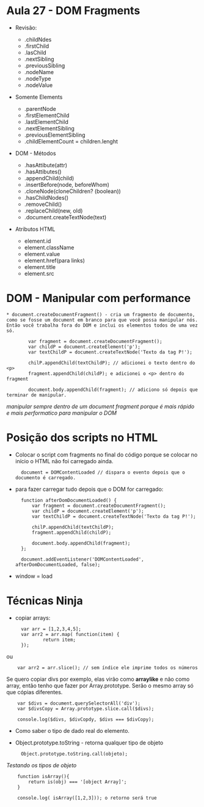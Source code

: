 # Aula 27 - DOM Fragments

* Revisão:  

    * .childNdes
    * .firstChild
    * .lasChild
    * .nextSibling
    * .previousSibling
    * .nodeName
    * .nodeType
    * .nodeValue

* Somente Elements

    * .parentNode
    * .firstElementChild
    * .lastElementChild
    * .nextElementSibling
    * .previousElementSibling
    * .childElementCount = children.lenght

* DOM - Métodos

    * .hasAttibute(attr)
    * .hasAttibutes()
    * .appendChild(child)
    * .insertBefore(node, beforeWhom)
    * .cloneNode(cloneChildren? (boolean))
    * .hasChildNodes()
    * .removeChild()
    * .replaceChild(new, old)
    * .document.createTextNode(text)

* Atributos HTML

    * element.id
    * element.className
    * element.value
    * element.href(para links)
    * element.title
    * element.src


# DOM - Manipular com performance

    * document.createDocumentFragment() - cria um fragmento de documento, como se fosse um document em branco para que você possa manipular nós. Então você trabalha fora do DOM e inclui os elementos todos de uma vez só.

            var fragment = document.createDocumentFragment();
            var childP = document.createElement('p');
            var textChildP = document.createTextNode('Texto da tag P!');
    
            chilP.appendChild(textChildP); // adicionei o texto dentro do <p>
            fragment.appendChild(childP); e adicionei o <p> dentro do fragment

            document.body.appendChild(fragment); // adiciono só depois que terminar de manipular.
    
_manipular sempre dentro de um document fragment porque é mais rápido e mais performatico para manipular o DOM_

# Posição dos scripts no HTML

* Colocar o script com fragments no final do código porque se colocar no início o HTML não foi carregado ainda.

        document = DOMContentLoaded // dispara o evento depois que o documento é carregado.


* para fazer carregar tudo depois que o DOM for carregado:

        function afterDomDocumentLoaded() {
            var fragment = document.createDocumentFragment();
            var childP = document.createElement('p');
            var textChildP = document.createTextNode('Texto da tag P!');
    
            chilP.appendChild(textChildP); 
            fragment.appendChild(childP); 

            document.body.appendChild(fragment);
        };
        
        document.addEventListener('DOMContentLoaded', afterDomDocumentLoaded, false);

* window = load

# Técnicas Ninja

* copiar arrays:

        var arr = [1,2,3,4,5];
        var arr2 = arr.map( function(item) {
                return item;
        });

ou

        var arr2 = arr.slice(); // sem índice ele imprime todos os números

Se quero copiar divs por exemplo, elas virão como **arraylike** e não como array, então tenho que fazer por Array.prototype. Serão o mesmo array só que cópias diferentes.

        var $divs = document.querySelectorAll('div');
        var $divsCopy = Array.prototype.slice.call($divs);

        console.log($divs, $divCopdy, $divs === $divCopy);


* Como saber o tipo de dado real do elemento.

* Object.prototype.toString - retorna qualquer tipo de objeto

        Object.prototype.toString.call(objeto);

_Testando os tipos de objeto_

        function isArray(){
            return is(obj) === '[object Array]';
        }

        console.log( isArray([1,2,3])); o retorno será true

